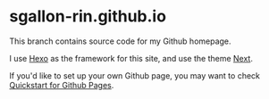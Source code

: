 # sgallon-rin.github.io

This branch contains source code for my Github homepage.

I use [Hexo](https://hexo.io) as the framework for this site, and use the theme [Next](https://github.com/theme-next/hexo-theme-next).

If you'd like to set up your own Github page, you may want to check [Quickstart for Github Pages](https://docs.github.com/en/pages/quickstart).


